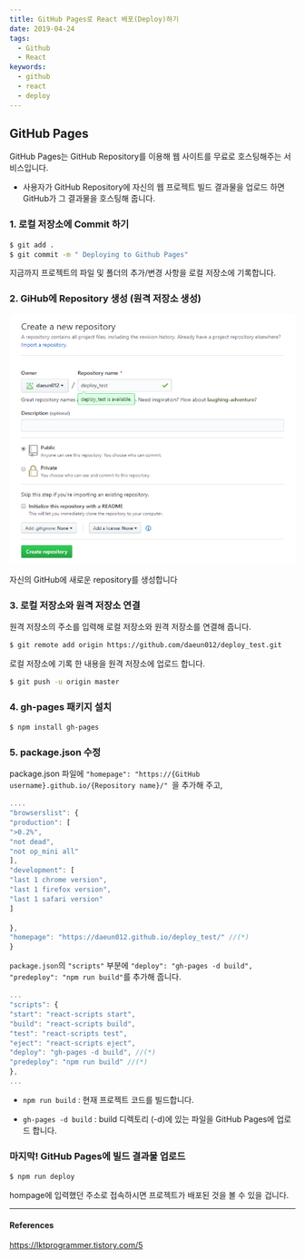 ```yaml
---
title: GitHub Pages로 React 배포(Deploy)하기
date: 2019-04-24
tags:
  - Github
  - React
keywords:
  - github
  - react
  - deploy
---
```


## GitHub Pages

GitHub Pages는 GitHub Repository를 이용해 웹 사이트를 무료로 호스팅해주는 서비스입니다.

- 사용자가 GitHub Repository에 자신의 웹 프로젝트 빌드 결과물을 업로드 하면 GitHub가 그 결과물을 호스팅해 줍니다.

### 1. 로컬 저장소에 Commit 하기

```bash
$ git add .
$ git commit -m " Deploying to Github Pages"
```

지금까지 프로젝트의 파일 및 폴더의 추가/변경 사항을 로컬 저장소에 기록합니다.

### 2. GiHub에 Repository 생성 (원격 저장소 생성)

<img src="./repository.png" title="github_repository" alt="github_repository" />

자신의 GitHub에 새로운 repository를 생성합니다

### 3. 로컬 저장소와 원격 저장소 연결

원격 저장소의 주소를 입력해 로컬 저장소와 원격 저장소를 연결해 줍니다.

```bash
$ git remote add origin https://github.com/daeun012/deploy_test.git
```

로컬 저장소에 기록 한 내용을 원격 저장소에 업로드 합니다.

```bash
$ git push -u origin master
```

### 4. gh-pages 패키지 설치

```bash
$ npm install gh-pages
```

### 5. package.json 수정

package.json 파일에 `"homepage": "https://{GitHub username}.github.io/{Repository name}/" `을 추가해 주고,

```javascript
....
"browserslist": {
"production": [
">0.2%",
"not dead",
"not op_mini all"
],
"development": [
"last 1 chrome version",
"last 1 firefox version",
"last 1 safari version"
]

},
"homepage": "https://daeun012.github.io/deploy_test/" //(*)
}
```

`package.json`의 `"scripts"` 부분에 `"deploy": "gh-pages -d build", "predeploy": "npm run build"`를 추가해 줍니다.

```javascript
...
"scripts": {
"start": "react-scripts start",
"build": "react-scripts build",
"test": "react-scripts test",
"eject": "react-scripts eject",
"deploy": "gh-pages -d build", //(*)
"predeploy": "npm run build" //(*)
},
...
```

- `npm run build` : 현재 프로젝트 코드를 빌드합니다.

- `gh-pages -d build` : build 디렉토리 (-d)에 있는 파일을 GitHub Pages에 업로드 합니다.

### 마지막! GitHub Pages에 빌드 결과물 업로드

```bash
$ npm run deploy
```

hompage에 입력했던 주소로 접속하시면 프로젝트가 배포된 것을 볼 수 있을 겁니다.

---

#### References

https://lktprogrammer.tistory.com/5
